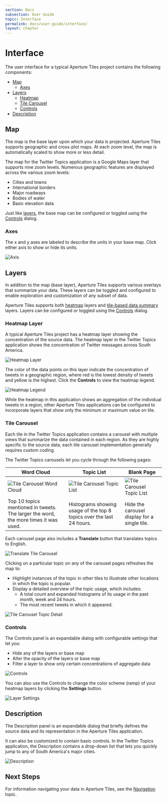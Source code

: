```yaml
---
section: Docs
subsection: User Guide
topic: Interface
permalink: docs/user-guide/interface/
layout: chapter
---
```


# Interface #

The user interface for a typical Aperture Tiles project contains the following components:

- [Map](#map)
    - [Axes](#axes)
- [Layers](#layers)
	- [Heatmap](#heatmap)
	- [Tile Carousel](#carousel)
	- [Controls](#controls)
- [Description](#description)

## <a name="map"></a> Map ##

The map is the base layer upon which your data is projected. Aperture Tiles supports geographic and cross-plot maps. At each zoom level, the map is automatically scaled to show more or less detail.

The map for the Twitter Topics application is a Google Maps layer that supports nine zoom levels. Numerous geographic features are displayed across the various zoom levels:

- Cities and towns
- International borders
- Major roadways
- Bodies of water
- Basic elevation data

Just like [layers](#layers), the base map can be configured or toggled using the [Controls](#controls) dialog.

### <a name="axes"></a> Axes ###

The x and y axes are labeled to describe the units in your base map. Click either axis to show or hide its units.

<img src="../../../img/axis.png" class="screenshot" alt="Axis" />

## <a name="layers"></a> Layers ##

In addition to the map (base layer), Aperture Tiles supports various overlays that summarize your data. These layers can be toggled and configured to enable exploration and customization of any subset of data.

Aperture Tiles supports both [heatmap](#heatmap) layers and [tile-based data summary](#carousel) layers. Layers can be configured or toggled using the [Controls](#controls) dialog.

### <a name="heatmap"></a> Heatmap Layer ###

A typical Aperture Tiles project has a heatmap layer showing the concentration of the source data. The heatmap layer in the Twitter Topics application shows the concentration of Twitter messages across South America.

<img src="../../../img/heatmap.png" class="screenshot" alt="Heatmap Layer" />

The color of the data points on this layer indicate the concentration of tweets in a geographic region, where red is the lowest density of tweets and yellow is the highest. Click the **Controls** to view the heatmap legend.

<img src="../../../img/heatmap-controls.png" class="screenshot" alt="Heatmap Legend" />

While the heatmap in this application shows an aggregation of the individual tweets in a region, other Aperture Tiles applications can be configured to incorporate layers that show only the minimum or maximum value on tile.

### <a name="carousel"></a> Tile Carousel ###

Each tile in the Twitter Topics application contains a carousel with multiple views that summarize the data contained in each region. As they are highly specific to the source data, each tile carousel implementation generally requires custom coding.

The Twitter Topics carousels let you cycle through the following pages:

<table>
    <thead>
        <tr>
            <th>Word Cloud</th>
            <th>Topic List</th>
            <th>Blank Page</th>
        </tr>
    </thead>
    <tbody>
        <tr>
            <td><img src="../../../img/carousel-cloud-small.png" class="table" alt="Tile Carousel Word Cloud" /></td>
            <td><img src="../../../img/carousel-list-small.png" class="table" alt="Tile Carousel Topic List" /></td>
            <td><img src="../../../img/carousel-blank-small.png" class="table" alt="Tile Carousel Topic List" /></td>
        </tr>
        <tr>
            <td class="description">Top 10 topics mentioned in tweets. The larger the word, the more times it was used.</td>
            <td class="description">Histograms showing usage of the top 8 topics over the last 24 hours.</td>
            <td class="description">Hide the carousel display for a single tile.</td>
        </tr>
    </tbody>
</table>

Each carousel page also includes a **Translate** button that translates topics to English.

<img src="../../../img/carousel-translate-small.png" class="screenshot" alt="Translate Tile Carousel" />

Clicking on a particular topic on any of the carousel pages refreshes the map to:

- Highlight instances of the topic in other tiles to illustrate other locations in which the topic is popular.
- Display a detailed overview of the topic usage, which includes:
    - A total count and expanded histograms of its usage in the past month, week and 24 hours.
    - The most recent tweets in which it appeared.

<img src="../../../img/carousel-detail.png" class="screenshot" alt="Tile Carousel Topic Detail" />

### <a name="controls"></a> Controls ###

The Controls panel is an expandable dialog with configurable settings that let you:

- Hide any of the layers or base map
- Alter the opacity of the layers or base map
- Filter a layer to show only certain concentrations of aggregate data

<img src="../../../img/controls.png" class="screenshot" alt="Controls" />

You can also use the Controls to change the color scheme (ramp) of your heatmap layers by clicking the **Settings** button.

<img src="../../../img/controls-settings.png" class="screenshot" alt="Layer Settings" />

## <a name="description"></a> Description ##

The Description panel is an expandable dialog that briefly defines the source data and its representation in the Aperture Tiles application.

It can also be customized to contain basic controls. In the Twitter Topics application, the Description contains a drop-down list that lets you quickly jump to any of South America's major cities.

<img src="../../../img/description-expanded.png" class="screenshot" alt="Description" />

## Next Steps ##

For information navigating your data in Aperture Tiles, see the [Navigation](../navigation/) topic.